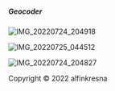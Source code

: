 ##### Geocoder
![IMG_20220724_204918](https://user-images.githubusercontent.com/75003444/180651593-668aa149-f0ca-459d-872a-678c4b88656d.jpg)

![IMG_20220725_044512](https://user-images.githubusercontent.com/75003444/180667246-88c7e525-6af2-4dd2-9ebc-a280f7dbcd74.jpg)

![IMG_20220724_204827](https://user-images.githubusercontent.com/75003444/180651634-7d6a67d5-34c1-441c-acd6-0f3c9fd5b5f5.jpg)

Copyright © 2022 alfinkresna
